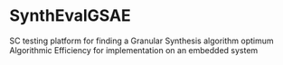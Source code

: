 SynthEvalGSAE
=============

SC testing platform for finding a Granular Synthesis algorithm optimum Algorithmic Efficiency for implementation on an embedded system
